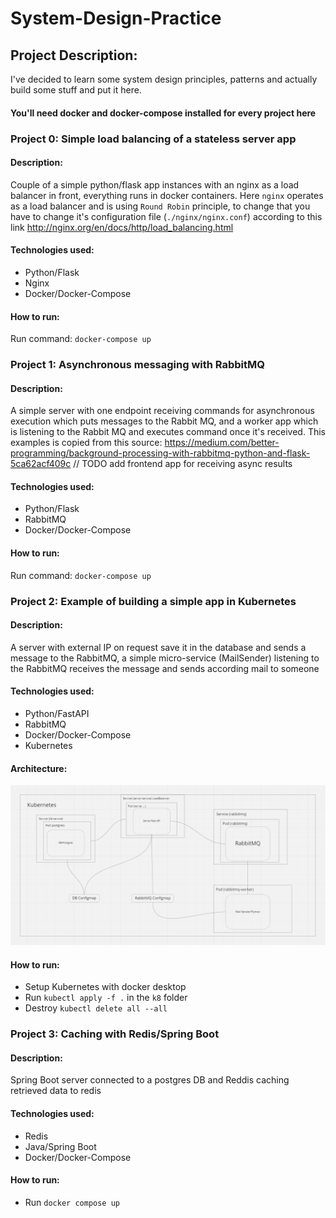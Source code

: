 # System-Design-Practice

## Project Description:
I've decided to learn some system design principles, patterns and actually build some stuff and put it here. 

#### You'll need docker and docker-compose installed for every project here

### Project 0: Simple load balancing of a stateless server app

#### Description:
Couple of a simple python/flask app instances with an nginx as a load balancer in front, everything runs in docker 
containers. Here `nginx` operates as a load balancer and is using `Round Robin` principle, to change that you have 
to change it's configuration file (`./nginx/nginx.conf`) according to this link 
http://nginx.org/en/docs/http/load_balancing.html


#### Technologies used:
* Python/Flask
* Nginx
* Docker/Docker-Compose

#### How to run:
Run command: `docker-compose up`

### Project 1: Asynchronous messaging with RabbitMQ 

#### Description:
A simple server with one endpoint receiving commands for asynchronous execution which puts messages to the Rabbit MQ, and 
a worker app which is listening to the Rabbit MQ and executes command once it's received. This examples is copied from 
this source: https://medium.com/better-programming/background-processing-with-rabbitmq-python-and-flask-5ca62acf409c
// TODO add frontend app for receiving async results 

#### Technologies used:
* Python/Flask
* RabbitMQ
* Docker/Docker-Compose

#### How to run:
Run command: `docker-compose up`

### Project 2: Example of building a simple app in Kubernetes

#### Description:
A server with external IP on request save it in the database and sends a message to the RabbitMQ, a simple 
micro-service (MailSender) listening to the RabbitMQ receives the message and sends according mail to someone

#### Technologies used:
* Python/FastAPI
* RabbitMQ
* Docker/Docker-Compose
* Kubernetes

#### Architecture:
![Architecture](metadata/Project2Architecture.PNG)

#### How to run:
* Setup Kubernetes with docker desktop
* Run `kubectl apply -f .` in the `k8` folder
* Destroy `kubectl delete all --all`

### Project 3: Caching with Redis/Spring Boot


#### Description:
Spring Boot server connected to a postgres DB and Reddis caching retrieved data to redis 

#### Technologies used:
* Redis
* Java/Spring Boot
* Docker/Docker-Compose

#### How to run:
* Run `docker compose up`

